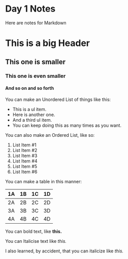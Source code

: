 # Day 1 Notes

Here are notes for Markdown

# This is a big Header

## This one is smaller

### This one is even smaller

#### And so on and so forth

You can make an Unordered List of things like this:

* This is a ul item.
* Here is another one.
* And a third ul item.
* You can keep doing this as many times as you want.

You can also make an Ordered List, like so:

1. List Item #1
1. List Item #2
1. List Item #3
1. List Item #4
1. List Item #5
1. List Item #6

You can make a table in this manner:

| 1A | 1B | 1C | 1D |
|----|----|----|----|
| 2A | 2B | 2C | 2D |
| 3A | 3B | 3C | 3D |
| 4A | 4B | 4C | 4D |

You can bold text, like **this.**

You can Italicise text like _this._

I also learned, by accident, that you can italicize like *this.*